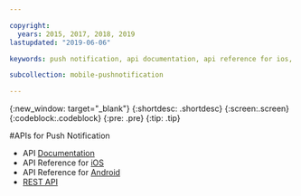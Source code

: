 ```yaml
---

copyright:
  years: 2015, 2017, 2018, 2019
lastupdated: "2019-06-06"

keywords: push notification, api documentation, api reference for ios, api reference for android, rest api

subcollection: mobile-pushnotification

---
```


{:new_window: target="_blank"}
{:shortdesc: .shortdesc}
{:screen:.screen}
{:codeblock:.codeblock}
{:pre: .pre}
{:tip: .tip}

#APIs for Push Notification

 - API [Documentation](https://cloud.ibm.com/apidocs/push-notifications)
 - API Reference for [iOS](http://ibm-bluemix-mobile-services.github.io/API-docs/client-SDK/BMSPush/Swift/index.html)
 - API Reference for [Android](https://www.javadoc.io/doc/com.ibm.mobilefirstplatform.clientsdk.android/push/3.7.4)
 - [REST API](https://eu-gb.imfpush.cloud.ibm.com/imfpush/) 

